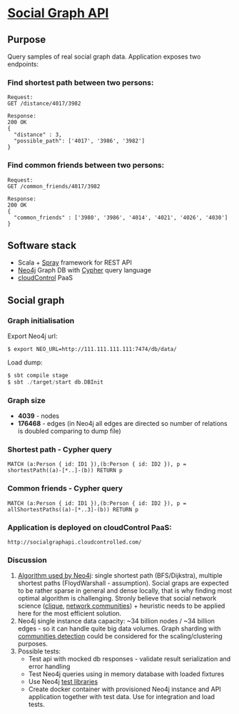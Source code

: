 [Social Graph API](http://socialgraphapi.cloudcontrolled.com)
================

## Purpose 

Query samples of real social graph data. Application exposes two endpoints:

### Find shortest path between two persons:
~~~http
Request:
GET /distance/4017/3982
 
Response:
200 OK
{
  "distance" : 3,
  "possible_path": ['4017', '3986', '3982']
}
~~~

### Find common friends between two persons:
~~~http
Request:
GET /common_friends/4017/3982
 
Response:
200 OK
{
  "common_friends" : ['3980', '3986', '4014', '4021', '4026', '4030']
}
~~~

## Software stack

* Scala + [Spray](http://spray.io/) framework for REST API
* [Neo4j](http://neo4j.com/) Graph DB with [Cypher](http://neo4j.com/docs/stable/cypher-query-lang.html) query language
* [cloudControl](www.cloudcontrol.com) PaaS

## Social graph

### Graph initialisation

Export Neo4j url:
~~~
$ export NEO_URL=http://111.111.111.111:7474/db/data/
~~~

Load dump:
~~~scala
$ sbt compile stage
$ sbt ./target/start db.DBInit
~~~

### Graph size

* **4039** - nodes
* **176468** - edges (in Neo4j all edges are directed so number of relations is doubled comparing to dump file)

### Shortest path - Cypher query

~~~
MATCH (a:Person { id: ID1 }),(b:Person { id: ID2 }), p = shortestPath((a)-[*..]-(b)) RETURN p
~~~

### Common friends - Cypher query

~~~
MATCH (a:Person { id: ID1 }),(b:Person { id: ID2 }), p = allShortestPaths((a)-[*..3]-(b)) RETURN p
~~~

### Application is deployed on cloudControl PaaS:
`http://socialgraphapi.cloudcontrolled.com/`

### Discussion
1. [Algorithm used by Neo4j](https://github.com/neo4j/neo4j/tree/master/community/graph-algo/src/main/java/org/neo4j/graphalgo/impl): single shortest path (BFS/Dijkstra), multiple shortest paths (FloydWarshall - assumption). Social graps are expected to be rather sparse in general and dense locally, that is why finding most optimal algorithm is challenging. Stronly believe that social network science ([clique](http://en.wikipedia.org/wiki/Clique_(graph_theory)), [network communities](http://en.wikipedia.org/wiki/Community_structure)) + heuristic needs to be applied here for the most efficient solution.
2. Neo4j single instance data capacity: ~34 billion nodes / ~34 billion edges - so it can handle quite big data volumes. Graph sharding with [communities detection](http://horicky.blogspot.de/2012/11/detecting-communities-in-social-graph.html) could be considered for the scaling/clustering purposes.
3. Possible tests:
	* Test api with mocked db responses - validate result serialization and error handling
	* Test Neo4j queries using in memory database with loaded fixtures
	* Use Neo4j [test libraries](http://neo4j.com/docs/stable/tutorials-java-unit-testing.html)
	* Create docker container with provisioned Neo4j instance and API application together with test data. Use for integration and load tests.